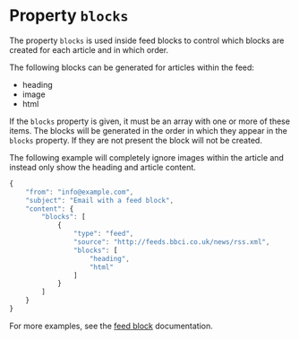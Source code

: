 # Property `blocks`

The property `blocks` is used inside feed blocks to control which blocks are 
created for each article and in which order.

The following blocks can be generated for articles within the feed:

- heading
- image
- html

If the `blocks` property is given, it must be an array with one or more of these 
items. The blocks will be generated in the order in which they appear in the 
`blocks` property. If they are not present the block will not be created.

The following example will completely ignore images within the article and instead 
only show the heading and article content.

```javascript
{
    "from": "info@example.com",
    "subject": "Email with a feed block",
    "content": {
        "blocks": [
            {
                "type": "feed",
                "source": "http://feeds.bbci.co.uk/news/rss.xml",
                "blocks": [
                    "heading",
                    "html"
                ]
            }
        ]
    }
}
```

For more examples, see the [feed block](copernica-docs:ResponsiveEmail/json/block-feed) 
documentation.
